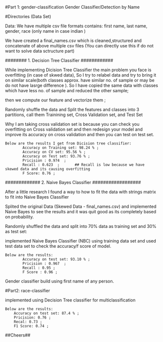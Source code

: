#Part 1: gender-classification
Gender Classifier/Detection by Name

#Directories (Data Set)

Data: We have multiple csv file formats contains: first name, last name, gender, race (only name in case indian )

We have created a final_names.csv which is cleaned,structured and concatenate of above multiple csv files (You can directly use this if do not want to solve data sctructure part)

######## 1. Decision Tree Classifier ############

While implementing Dicision Tree Classifier the main problem you face is overfitting (in case of skwed data), So I try to relabel data and try to bring it on similar scale(both classes approx. have similar no. of sample or may be do not have lasrge difference ). So I have copied the same data with classes which have less no. of sample and reduced the other sample;

then we compute our feature and vectorize them ;

Randomly shuffle the data and Split the features and classes into 3 partitions, call them Trainining set, Cross Validation set, and Test Set

Why I am taking cross validation set is because you can check you overfitting on Cross validation set and then redesign your model and improve its accuracy on cross validation and then you can test on test set. 

    Below are the results I get from Dicision tree classifier:
            Accuracy on Training set: 98.24 % ;
            Accuracy on CV set: 95.56 % ;
            Accuracy on Test set: 93.76 % ;
            Pricision : 0.974  ;
            Recall : 0.623  ;       ## Recall is low because we have skewed data and its causing overfitting
            F Score: 0.76 ;

############# 2. Naive Bayes Classifier  ##################

After a little research I found a way to how to fit the data with strings matrix to fit into Naive Bayes Classifier

Splited the original Data (Skewed Data - final_names.csv) and implemented Naive Bayes to see the results and it was quit good as its completely based on probability. 

Randomly shuffled the data and split into 70% data as training set and 30% as test set:

implemented Naive Bayes Classifier (NBC) using training data set and used test data set to check the accuracy/f score of model.

    Below are the results:
            Accuracy on test set: 93.10 % ;
            Pricision : 0.967  ;
            Recall : 0.95 ;
            F Score : 0.96 ;
                    
Gender classifier build using first name of any person. 

#Part2: race-classifier

implemented using Decision Tree classifier for multiclassification 

    Below are the results:
        Accuracy on test set: 87.4 % ;
        Pricision: 0.76 ;
        Recal: 0.73 ;
        F1 Score: 0.74 ;

##Cheers##
